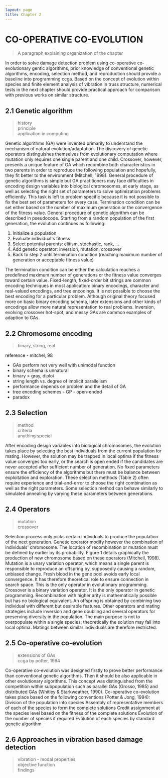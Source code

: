 ```yaml
---
layout: page
title: Chapter 2
---
```


# CO-OPERATIVE CO-EVOLUTION #

> A paragraph explaining organization of the chapter

In order to solve damage detection problem using co-operative co-evolutionary gentic algorithms, prior knowledge of conventional genetic algorithms, encoding, selection method, and reproduction should provide a baseline into programming ccga. Based on the concept of evolution within species and finite element analysis of vibration in truss structure, numerical tests in the next chapter should provide practical approach for comparison with previous works on similar structure.

## 2.1 Genetic algorithm ##

> history  
> principle  
> application in computing  

Genetic algorithms (GA) were invented primarily to understand the mechanism of natural evolution/adaptation. The discovery of genetic operators distinguishes themselves from evolutionary computation where mutation only requires one single parent and one child. Crossover, however, presents a unique feature of GA which recombine both characteristics in two parents in order to reproduce the following population and hopefully, they fit better to the environment (Mitchell, 1998). General procedure of genetic algorithms is simple but GA practitioners may face difficulties in encoding design variables into biological chromosomes, at early stage, as well as selecting the right set of parameters to solve optimization problems efficiently. This task is left to problem specific because it is not possible to fix the best set of parameters for every case. Termination condition can be set either based on the number of maximum generation or the convergence of the fitness value. General procedure of genetic algorithm can be described in pseudocode. Starting from a random population of the first generation, the evolution continues as following: 

1. Initialize a population 
2. Evaluate individual's fitness 
3. Select potential parents: elitism, stochastic, rank, ... 
4. Add genetic operator: inversion, mutation, crossover 
5. Back to step 2 until termination condition (reaching maximum number of generation or acceptable fitness value) 

The termination condition can be either the calculation reaches a predefined maximum number of generations or the fitness value converges toward certain value. Fixed-length, fixed-order bit strings are common encoding techniques in most application: binary encodings, character and real-valued encodings, and tree encodings. It is not possible to choose the best encoding for a particular problem. Although original theory focused more on basic binary encoding schema, later extensions and other kinds of encodings allow more natural representation to real problems. Inversion, evolving crossover hot-spot, and messy GAs are common examples of adaption to GAs. 

## 2.2 Chromosome encoding ##

> binary, string, real

reference - mitchel, 98

- GAs perform not very well with unimodal function
- binary schema is unnatural
- binary > gray, diploi
- string length vs. degree of implicit parallelism
- performance depends on problem and the detail of GA
- tree encoding schemes - GP - open-ended
- paradox

## 2.3 Selection ##

> method  
> criteria  
> anything special 

After encoding design variables into biological chromosomes, the evolution takes place by selecting the best individuals from the current population for mating. However, the solution may be trapped in local optima if the fitness value converges too early, or the search is open ended if the candidates are never accepted after sufficient number of generation. No fixed parameters ensure the efficiency of the algorithms but there must be balance between exploitation and exploration. These selection methods (Table 2) often require experience and trial-and-error to choose the right combination as well as the right parameters. Some selection method can behave similarly to simulated annealing by varying these parameters between generations.


## 2.4 Operators ##

> mutation  
> crossover  

Selection process only picks certain individuals to produce the population of the next generation. Genetic operator modify however the combination of individuals' chromosome. The location of recombination or mutation must be defined by earlier by its probability. Figure 1 details graphically the production of new chromosome based on these operators (Mitchell, 1998). Mutation is a unary variation operator, which means a single parent is responsible to reproduce an offspring by, supposedly causing a random, unbiased change. Fresh blood in the gene pool avoids early local convergence. It has therefore theoretical role to ensure connection in search space. This is the only operator in evolutionary programming. Crossover is a binary variation operator. It is the only operator in genetic programming. Recombination with higher arity is mathematically possible but has no biological equivalent. An offspring is obtained by combining two individual with different but desirable features. Other operators and mating strategies include inversion and gene doubling and several operators for preserving diversity in the population. The main purpose is not to overpopulate within a single species; theoretically the solution may fall into local optima. Matings between similar individuals are therefore restricted.


## 2.5 Co-operative co-evolution ##

> extensions of GAs  
> ccga by potter, 1994  

Co-operative co-evolution was designed firstly to prove better performance than conventional genetic algorithms. Then it should be also applicable in other evolutionary algorithms. This concept was distinguished from the competition within subpopulation such as parallel GAs (Grosso, 1985) and distributed GAs (Whitley & Starkweather, 1990). Co-operative co-evolution takes place based on the following conventions (Potter & Jong, 1994): Division of the population into species Assembly of representative members of each of the species to form the complete solutions Credit assignment at the species level based on the fitness of the complete solutions Evolution of the number of species if required Evolution of each species by standard genetic algorithm

## 2.6 Approaches in vibration based damage detection ##

> vibration - modal properties  
> objective function  
> findings  
